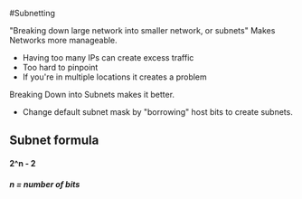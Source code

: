 #Subnetting

"Breaking down large network into smaller network, or subnets" 
Makes Networks more manageable. 

- Having too many IPs can create excess traffic
- Too hard to pinpoint
- If you're in multiple locations it creates a problem

Breaking Down into Subnets makes it better.

- Change default subnet mask by "borrowing" host bits to create subnets. 

## Subnet formula

#### 2^n - 2
##### n = number of bits

